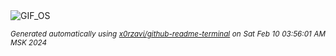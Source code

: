 <div align="justify">
<picture>
    <source media="(prefers-color-scheme: dark)" srcset="https://i.ibb.co/y442fw2/output-gif.gif">
    <source media="(prefers-color-scheme: light)" srcset="https://i.ibb.co/y442fw2/output-gif.gif">
    <img alt="GIF_OS" src="https://i.ibb.co/y442fw2/output-gif.gif">
</picture>

<sub><i>Generated automatically using [x0rzavi/github-readme-terminal](https://github.com/x0rzavi/github-readme-terminal) on Sat Feb 10 03:56:01 AM MSK 2024</i></sub>

</div>

<!-- Image deletion URL: https://ibb.co/kmmZHRZ/93f998f56ca8653b1792620d1453116f -->